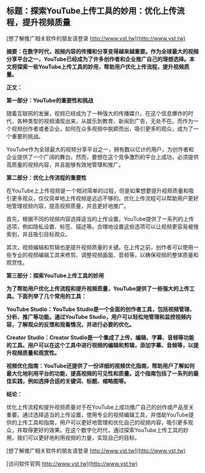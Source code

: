 ## **标题：探索YouTube上传工具的妙用：优化上传流程，提升视频质量**

[想了解推广相关软件的朋友请登录 http://www.vst.tw](http://www.vst.tw)

**摘要：在数字时代，视频内容的传播和分享变得越来越重要。作为全球最大的视频分享平台之一，YouTube已经成为了许多创作者和企业推广自己的理想选择。本文将探索一些YouTube上传工具的妙用，帮助用户优化上传流程，提升视频质量。**

**正文：**

**第一部分：YouTube的重要性和挑战**

随着互联网的发展，视频已经成为了一种强大的传播媒介。在这个信息爆炸的时代，各种类型的视频涌现出来，从娱乐到教育、新闻到广告，无处不在。而作为一个视频创作者或者企业，如何在众多视频中脱颖而出，吸引更多的观众，成为了一个重要的挑战。

YouTube作为全球最大的视频分享平台之一，拥有数以亿计的用户，为创作者和企业提供了一个广阔的舞台。然而，要想在这个竞争激烈的平台上成功，必须提供高质量的视频内容，并且能够有效地管理和推广。

**第二部分：优化上传流程的重要性**

在YouTube上上传视频是一个相对简单的过程，但是如果想要提升视频质量和吸引更多观众，仅仅简单地上传视频是远远不够的。优化上传流程可以帮助用户更好地管理视频内容，提高视频质量，并且更好地推广。

首先，根据不同的视频内容选择适当的上传设置。YouTube提供了一系列的上传选项，例如隐私设置、标签、描述等。合理地设置这些选项可以让视频更容易被搜索到，并且吸引目标观众。

其次，视频编辑和剪辑也是提升视频质量的关键。在上传之前，创作者可以使用一些专业的视频编辑工具来修剪、调整视频画面、音频等，以确保视频的整体质量和观赏性。

**第三部分：探索YouTube上传工具的妙用**

**为了帮助用户优化上传流程和提升视频质量，YouTube提供了一些强大的上传工具。下面列举了几个常用的工具：**

**YouTube Studio：YouTube Studio是一个全面的创作者工具，包括视频管理、分析、推广等功能。通过YouTube Studio，用户可以轻松地管理和监控视频内容，了解观众的反馈和观看情况，并进行必要的优化。**

**Creator Studio：Creator Studio是一个集成了上传、编辑、字幕、音频等功能的工具。用户可以在这个工具中进行视频的编辑和剪辑，添加字幕、音频等，以提升视频质量和观赏性。**

**视频优化指南：YouTube还提供了一份详细的视频优化指南，帮助用户了解如何最大化地利用平台的功能，提高视频的可见性和质量。这个指南包括了一系列的最佳实践，例如选择合适的关键词、标题、缩略图等。**

**结论：**

优化上传流程和提升视频质量对于在YouTube上成功推广自己的创作或产品至关重要。通过选择适当的上传设置，使用专业的视频编辑工具，并借助YouTube提供的上传工具和指南，用户可以更好地管理和优化自己的视频内容，吸引更多观众，并取得更好的效果。在这个数字化时代，通过探索YouTube上传工具的妙用，我们可以更好地利用视频的力量，实现自己的目标。

[想了解推广相关软件的朋友请登录 http://www.vst.tw](http://www.vst.tw)


[访问软件官网 http://www.vst.tw](http://www.vst.tw)

